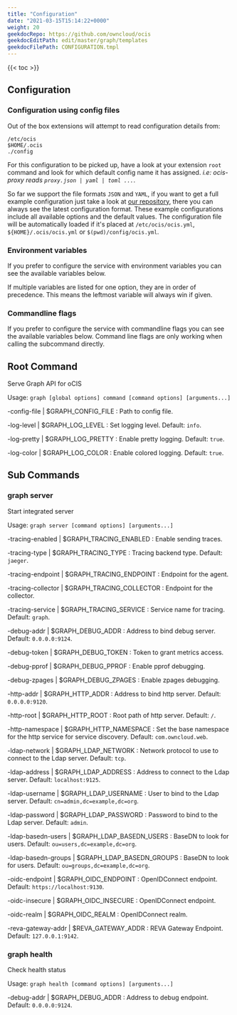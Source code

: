 ```yaml
---
title: "Configuration"
date: "2021-03-15T15:14:22+0000"
weight: 20
geekdocRepo: https://github.com/owncloud/ocis
geekdocEditPath: edit/master/graph/templates
geekdocFilePath: CONFIGURATION.tmpl
---
```


{{< toc >}}

## Configuration

### Configuration using config files

Out of the box extensions will attempt to read configuration details from:

```console
/etc/ocis
$HOME/.ocis
./config
```

For this configuration to be picked up, have a look at your extension `root` command and look for which default config name it has assigned. *i.e: ocis-proxy reads `proxy.json | yaml | toml ...`*.

So far we support the file formats `JSON` and `YAML`, if you want to get a full example configuration just take a look at [our repository](https://github.com/owncloud/ocis/tree/master/graph/config), there you can always see the latest configuration format. These example configurations include all available options and the default values. The configuration file will be automatically loaded if it's placed at `/etc/ocis/ocis.yml`, `${HOME}/.ocis/ocis.yml` or `$(pwd)/config/ocis.yml`.

### Environment variables

If you prefer to configure the service with environment variables you can see the available variables below.

If multiple variables are listed for one option, they are in order of precedence. This means the leftmost variable will always win if given.

### Commandline flags

If you prefer to configure the service with commandline flags you can see the available variables below. Command line flags are only working when calling the subcommand directly.

## Root Command

Serve Graph API for oCIS

Usage: `graph [global options] command [command options] [arguments...]`

-config-file |  $GRAPH_CONFIG_FILE
: Path to config file.

-log-level |  $GRAPH_LOG_LEVEL
: Set logging level. Default: `info`.

-log-pretty |  $GRAPH_LOG_PRETTY
: Enable pretty logging. Default: `true`.

-log-color |  $GRAPH_LOG_COLOR
: Enable colored logging. Default: `true`.

## Sub Commands

### graph server

Start integrated server

Usage: `graph server [command options] [arguments...]`

-tracing-enabled |  $GRAPH_TRACING_ENABLED
: Enable sending traces.

-tracing-type |  $GRAPH_TRACING_TYPE
: Tracing backend type. Default: `jaeger`.

-tracing-endpoint |  $GRAPH_TRACING_ENDPOINT
: Endpoint for the agent.

-tracing-collector |  $GRAPH_TRACING_COLLECTOR
: Endpoint for the collector.

-tracing-service |  $GRAPH_TRACING_SERVICE
: Service name for tracing. Default: `graph`.

-debug-addr |  $GRAPH_DEBUG_ADDR
: Address to bind debug server. Default: `0.0.0.0:9124`.

-debug-token |  $GRAPH_DEBUG_TOKEN
: Token to grant metrics access.

-debug-pprof |  $GRAPH_DEBUG_PPROF
: Enable pprof debugging.

-debug-zpages |  $GRAPH_DEBUG_ZPAGES
: Enable zpages debugging.

-http-addr |  $GRAPH_HTTP_ADDR
: Address to bind http server. Default: `0.0.0.0:9120`.

-http-root |  $GRAPH_HTTP_ROOT
: Root path of http server. Default: `/`.

-http-namespace |  $GRAPH_HTTP_NAMESPACE
: Set the base namespace for the http service for service discovery. Default: `com.owncloud.web`.

-ldap-network |  $GRAPH_LDAP_NETWORK
: Network protocol to use to connect to the Ldap server. Default: `tcp`.

-ldap-address |  $GRAPH_LDAP_ADDRESS
: Address to connect to the Ldap server. Default: `localhost:9125`.

-ldap-username |  $GRAPH_LDAP_USERNAME
: User to bind to the Ldap server. Default: `cn=admin,dc=example,dc=org`.

-ldap-password |  $GRAPH_LDAP_PASSWORD
: Password to bind to the Ldap server. Default: `admin`.

-ldap-basedn-users |  $GRAPH_LDAP_BASEDN_USERS
: BaseDN to look for users. Default: `ou=users,dc=example,dc=org`.

-ldap-basedn-groups |  $GRAPH_LDAP_BASEDN_GROUPS
: BaseDN to look for users. Default: `ou=groups,dc=example,dc=org`.

-oidc-endpoint |  $GRAPH_OIDC_ENDPOINT
: OpenIDConnect endpoint. Default: `https://localhost:9130`.

-oidc-insecure |  $GRAPH_OIDC_INSECURE
: OpenIDConnect endpoint.

-oidc-realm |  $GRAPH_OIDC_REALM
: OpenIDConnect realm.

-reva-gateway-addr |  $REVA_GATEWAY_ADDR
: REVA Gateway Endpoint. Default: `127.0.0.1:9142`.

### graph health

Check health status

Usage: `graph health [command options] [arguments...]`

-debug-addr |  $GRAPH_DEBUG_ADDR
: Address to debug endpoint. Default: `0.0.0.0:9124`.

